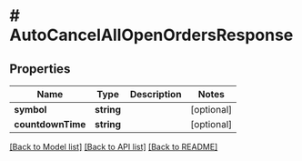 # # AutoCancelAllOpenOrdersResponse

## Properties

Name | Type | Description | Notes
------------ | ------------- | ------------- | -------------
**symbol** | **string** |  | [optional]
**countdownTime** | **string** |  | [optional]

[[Back to Model list]](../../README.md#models) [[Back to API list]](../../README.md#endpoints) [[Back to README]](../../README.md)
